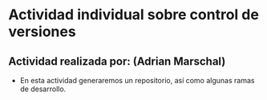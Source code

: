 # Actividad individual sobre control de versiones
## Actividad realizada por: (Adrian Marschal)
   * En esta actividad generaremos un repositorio, así como algunas ramas de desarrollo.
